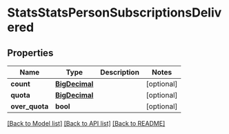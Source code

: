 # StatsStatsPersonSubscriptionsDelivered

## Properties
Name | Type | Description | Notes
------------ | ------------- | ------------- | -------------
**count** | [**BigDecimal**](BigDecimal.md) |  | [optional] 
**quota** | [**BigDecimal**](BigDecimal.md) |  | [optional] 
**over_quota** | **bool** |  | [optional] 

[[Back to Model list]](../README.md#documentation-for-models) [[Back to API list]](../README.md#documentation-for-api-endpoints) [[Back to README]](../README.md)

